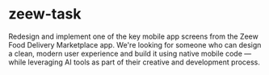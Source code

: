 # zeew-task
Redesign and implement one of the key mobile app screens from the Zeew Food Delivery Marketplace app. We're looking for someone who can design a clean, modern user experience and build it using native mobile code — while leveraging AI tools as part of their creative and development process.
